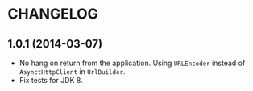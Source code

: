 # CHANGELOG

## 1.0.1 (2014-03-07)
* No hang on return from the application. Using `URLEncoder` instead of `AsynctHttpClient` in `UrlBuilder`.
* Fix tests for JDK 8.

